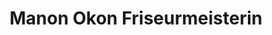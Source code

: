 ---
title: "Manon Okon Friseurmeisterin"
url: /braunschweig/manon-okon-friseurmeisterin/
shop: Friseur
---